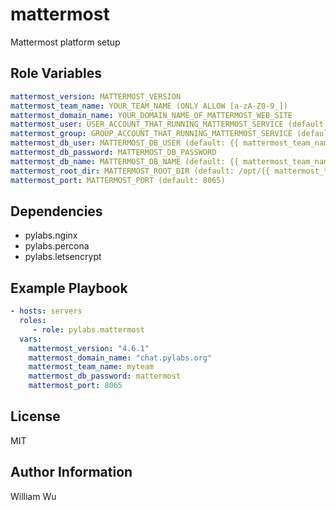 mattermost
==========

Mattermost platform setup


Role Variables
--------------

```yaml
mattermost_version: MATTERMOST_VERSION
mattermost_team_name: YOUR_TEAM_NAME (ONLY ALLOW [a-zA-Z0-9_])
mattermost_domain_name: YOUR_DOMAIN_NAME_OF_MATTERMOST_WEB_SITE
mattermost_user: USER_ACCOUNT_THAT_RUNNING_MATTERMOST_SERVICE (default: mattermost)
mattermost_group: GROUP_ACCOUNT_THAT_RUNNING_MATTERMOST_SERVICE (default: mattermost)
mattermost_db_user: MATTERMOST_DB_USER (default: {{ mattermost_team_name }})
mattermost_db_password: MATTERMOST_DB_PASSWORD
mattermost_db_name: MATTERMOST_DB_NAME (default: {{ mattermost_team_name }})
mattermost_root_dir: MATTERMOST_ROOT_DIR (default: /opt/{{ mattermost_team_name }})
mattermost_port: MATTERMOST_PORT (default: 8065)
```

Dependencies
------------

- pylabs.nginx
- pylabs.percona
- pylabs.letsencrypt

Example Playbook
----------------

```yaml
- hosts: servers
  roles:
     - role: pylabs.mattermost
  vars:
    mattermost_version: "4.6.1"
    mattermost_domain_name: "chat.pylabs.org"
    mattermost_team_name: myteam
    mattermost_db_password: mattermost
    mattermost_port: 8065
```

License
-------

MIT

Author Information
------------------

William Wu
